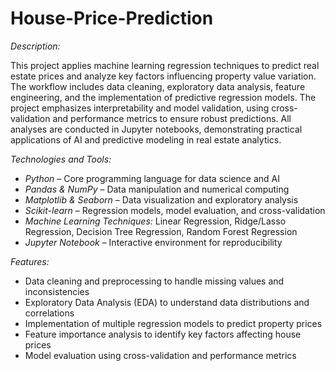 # House-Price-Prediction

*Description:*  

This project applies machine learning regression techniques to predict real estate prices and analyze key factors influencing property value variation. The workflow includes data cleaning, exploratory data analysis, feature engineering, and the implementation of predictive regression models. The project emphasizes interpretability and model validation, using cross-validation and performance metrics to ensure robust predictions. All analyses are conducted in Jupyter notebooks, demonstrating practical applications of AI and predictive modeling in real estate analytics.

*Technologies and Tools:*  

- *Python* – Core programming language for data science and AI  
- *Pandas & NumPy* – Data manipulation and numerical computing  
- *Matplotlib & Seaborn* – Data visualization and exploratory analysis  
- *Scikit-learn* – Regression models, model evaluation, and cross-validation  
- *Machine Learning Techniques:* Linear Regression, Ridge/Lasso Regression, Decision Tree Regression, Random Forest Regression  
- *Jupyter Notebook* – Interactive environment for reproducibility

*Features:*  

- Data cleaning and preprocessing to handle missing values and inconsistencies  
- Exploratory Data Analysis (EDA) to understand data distributions and correlations  
- Implementation of multiple regression models to predict property prices  
- Feature importance analysis to identify key factors affecting house prices  
- Model evaluation using cross-validation and performance metrics  
